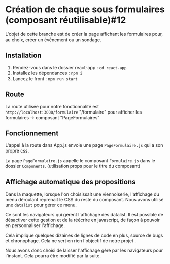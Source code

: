 # Création de chaque sous formulaires (composant réutilisable)#12

L'objet de cette branche est de créer la page affichant les formulaires pour, au choix, créer un événement ou un sondage.

## Installation

1. Rendez-vous dans le dossier react-app : `cd react-app`
2. Installez les dépendances : `npm i`
3. Lancez le front : `npm run start`

## Route

La route utilisée pour notre fonctionnalité est `http://localhost:3000/formulaire`
"/formulaire" pour afficher les formulaires -> composant "PageFormulaires"

## Fonctionnement

L'appel à la route dans App.js envoie une page `PageFormulaire.js` qui a son propre css. 

La page `PageFormulaire.js` appelle le composant `Formulaire.js` dans le dossier `Components`. 
(utilisation props pour le titre du composant)

## Affichage automatique des propositions 

Dans la maquette, lorsque l'on choisissait une viennoiserie, l'affichage du menu déroulant reprenait le CSS du reste du composant.
Nous avons utilisé une `datalist` pour gérer ce menu.

Ce sont les navigateurs qui gèrent l'affichage des datalist. Il est possible de désactiver cette gestion et de la réécrire en javascript, de façon à pouvoir en personnaliser l'affichage. 

Cela implique quelques dizaines de lignes de code en plus, source de bugs et chronophage. Cela ne sert en rien l'objectif de notre projet .

Nous avons donc choisi de laisser l'affichage géré par les navigateurs pour l'instant. Cela pourra être modifié par la suite. 

